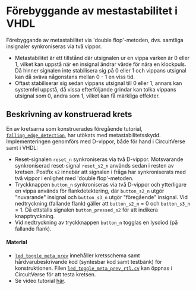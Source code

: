 # Förebyggande av mestastabilitet i VHDL
Förebyggande av metastabilitet via 'double flop'-metoden, dvs. samtliga insignaler synkroniseras via två vippor.  

* Metastabilitet är ett tillstånd där utsignalen ur en vippa varken är 0 eller 1, vilket kan uppstå när en insignal ändrar värde för nära en klockpuls. Då hinner signalen inte stabilisera sig på 0 eller 1 och vippans utsignal kan då sväva någonstans mellan 0 - 1 en viss tid. 
* Oftast stabiliserar sig sedan vippans utsignal till 0 eller 1, annars kan systemfel uppstå, då vissa efterföljande grindar kan tolka vippans utsignal som 0, andra som 1, vilket kan få märkliga effekter.

## Beskrivning av konstruerad krets
En av kretsarna som konstruerades föregående tutorial, [`falling_edge_detection`](./../5.%20D-latchen,%20D-vippan%20samt%20flankdetektering%20i%20VHDL/falling_edge_detection/), har utökats med metastabilitetsskydd.
Implementeringen genomförs med D-vippor, både för hand i CircuitVerse samt i VHDL:

* Reset-signalen `reset_n` synkroniseras via två D-vippor. Motsvarande synkroniserad reset-signal `reset_s2_n` används sedan i resten av kretsen. Postfix `s2` innebär att signalen i fråga har synkroniserats med två vippor i enlighet med 'double flop'-metoden.
* Tryckknappen `button_n` synkroniseras via två D-vippor och ytterligare en vippa används för flankdetektering, där `button_s2_n` utgör "nuvarande" insignal och `button_s3_n` utgör "föregående" insignal. Vid nedtryckning (fallande flank) gäller att `button_s2_n` = 0 och `button_s3_n` = 1. Då ettställs signalen `button_pressed_s2` för att indikera knapptryckning. 
* Vid nedtryckning av tryckknappen `button_n` togglas en lysdiod (på fallande flank).

#### Material
* [`led_toggle_meta_prev`](./led_toggle_meta_prev/) innehåller kretsschema samt hårdvarubeskrivande kod (syntesbar kod samt testbänk) för konstruktionen. Filen [`led_toggle_meta_prev_rtl.cv`](./led_toggle_meta_prev/led_toggle_meta_prev_rtl.cv) kan öppnas i CircuitVerse för att testa kretsen.
* Se video tutorial [här](https://youtu.be/KrssJRgF13I).

